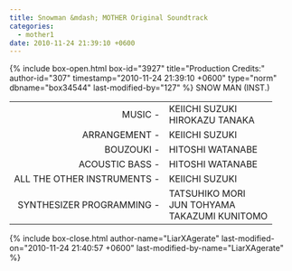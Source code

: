 ```yaml
---
title: Snowman &mdash; MOTHER Original Soundtrack
categories:
  - mother1
date: 2010-11-24 21:39:10 +0600
---
```

{% include box-open.html box-id="3927" title="Production Credits:" author-id="307" timestamp="2010-11-24 21:39:10 +0600" type="norm" dbname="box34544" last-modified-by="127" %}
SNOW MAN (INST.)

<table>
<tr>
<td align="right">MUSIC -</td>
<td>KEIICHI SUZUKI<br />
HIROKAZU TANAKA</td>
</tr>
<tr>
<td align="right">ARRANGEMENT -</td>
<td>KEIICHI SUZUKI</td>
</tr>
<tr>
<td align="right">BOUZOUKI -</td>
<td>HITOSHI WATANABE</td>
</tr>
<tr>
<td align="right">ACOUSTIC BASS -</td>
<td>HITOSHI WATANABE</td>
</tr>
<tr>
<td align="right">ALL THE OTHER INSTRUMENTS -</td>
<td>KEIICHI SUZUKI</td>
</tr>
<tr>
<td align="right">SYNTHESIZER PROGRAMMING -</td>
<td>TATSUHIKO MORI <br />
JUN TOHYAMA<br />
TAKAZUMI KUNITOMO</td>
</tr>
</table>
{% include box-close.html author-name="LiarXAgerate" last-modified-on="2010-11-24 21:40:57 +0600" last-modified-by-name="LiarXAgerate" %}
